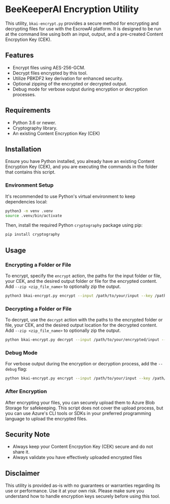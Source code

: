 # BeeKeeperAI Encryption Utility

This utility, `bkai-encrypt.py` provides a secure method for encrypting and decrypting files for use with the EscrowAI platform. It is designed to be run at the command line using both an input, output, and a pre-created Content Encrpytion Key (CEK).

## Features

- Encrypt files using AES-256-GCM.
- Decrypt files encrypted by this tool.
- Utilize PBKDF2 key derivation for enhanced security.
- Optional zipping of the encrypted or decrypted output.
- Debug mode for verbose output during encryption or decryption processes.

## Requirements

- Python 3.6 or newer.
- Cryptography library.
- An existing Content Encryption Key (CEK)

## Installation

Ensure you have Python installed, you already have an existing Content Encryption Key (CEK), and you are executing the commands in the folder that contains this script.

### Environment Setup

It's recommended to use Python's virtual environment to keep dependencies local:

```bash
python3 -m venv .venv
source .venv/bin/activate
```

Then, install the required Python `cryptography` package using pip:

```bash
pip install cryptography 
```

## Usage

### Encrypting a Folder or File

To encrypt, specify the `encrypt` action, the paths for the input folder or file, your CEK, and the desired output folder or file for the encrypted content. Add `--zip <zip_file_name>` to optionally zip the output.


```bash
python3 bkai-encrypt.py encrypt --input /path/to/your/input --key /path/to/your/cek.key --output /path/to/your/output --zip optional_zip_name
```

### Decrypting a Folder or File

To decrypt, use the `decrypt` action with the paths to the encrypted folder or file, your CEK, and the desired output location for the decrypted content. Add `--zip <zip_file_name>` to optionally zip the output.


```bash
python bkai-encrypt.py decrypt --input /path/to/your/encrypted/input --key /path/to/your/cek.key --output /path/to/your/output --zip optional_zip_name
```

### Debug Mode

For verbose output during the encryption or decryption process, add the `--debug` flag:

```bash
python bkai-encrypt.py encrypt --input /path/to/your/input --key /path/to/your/cek.key --output /path/to/your/output --debug
```

### After Encryption

After encrypting your files, you can securely upload them to Azure Blob Storage for safekeeping. This script does not cover the upload process, but you can use Azure's CLI tools or SDKs in your preferred programming language to upload the encrypted files.

## Security Note

- Always keep your Content Encrpytion Key (CEK) secure and do not share it.
- Always validate you have effectively uploaded encrypted files

## Disclaimer

This utility is provided as-is with no guarantees or warranties regarding its use or performance. Use it at your own risk. Please make sure you understand how to handle encryption keys securely before using this tool.
